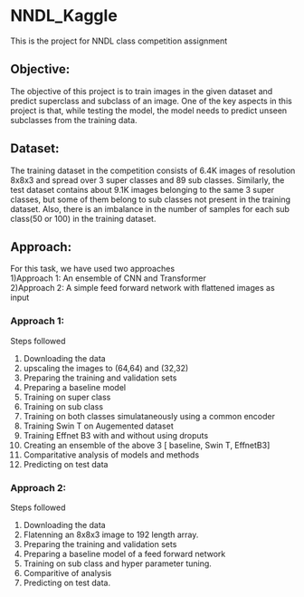 # NNDL_Kaggle
This is the project for NNDL class competition assignment

## Objective:
The objective of this project is to train images in the given dataset and predict superclass and subclass of an image.
One of the key aspects in this project is that, while testing the model, the model needs to predict unseen subclasses from the training data.

## Dataset:
The training dataset in the competition consists of 6.4K images of resolution 8x8x3 and spread over
3 super classes and 89 sub classes. Similarly, the test dataset contains about 9.1K images belonging
to the same 3 super classes, but some of them belong to sub classes not present in the training dataset.
Also, there is an imbalance in the number of samples for each sub class(50 or 100) in the training
dataset.

## Approach:
For this task, we have used two approaches <br>
1)Approach 1: An ensemble of CNN and Transformer <br>
2)Approach 2: A simple feed forward network with flattened images as input <br>

### Approach 1:
Steps followed <br>
1) Downloading the data <br>
2) upscaling the images to (64,64) and (32,32) <br>
3) Preparing the training and validation sets <br>
4) Preparing a baseline model <br>
5) Training on super class <br>
6) Training on sub class <br>
7) Training on both classes simulataneously using a common encoder <br>
8) Training Swin T on Augemented dataset <br>
9) Training Effnet B3 with and without using droputs <br>
10) Creating an ensemble of the above 3 [ baseline, Swin T, EffnetB3]
11) Comparitative analysis of models and methods
12) Predicting on test data

### Approach 2:
Steps followed <br>
1) Downloading the data <br>
2) Flatenning an 8x8x3 image to 192 length array.
3) Preparing the training and validation sets <br>
4) Preparing a baseline model of a feed forward network<br>
5) Training on sub class and hyper parameter tuning.
6) Comparitive of analysis
7) Predicting on test data.







